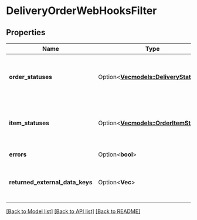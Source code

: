 # DeliveryOrderWebHooksFilter

## Properties

Name | Type | Description | Notes
------------ | ------------- | ------------- | -------------
**order_statuses** | Option<[**Vec<models::DeliveryStatus>**](DeliveryStatus.md)> | Statuses of orders, when changing which need to send a  | [optional]
**item_statuses** | Option<[**Vec<models::OrderItemStatus>**](OrderItemStatus.md)> | Statuses of order items, when changing which need to send a  | [optional]
**errors** | Option<**bool**> | Flag for errors. | [optional]
**returned_external_data_keys** | Option<**Vec<String>**> | Order external data keys to return in a  | [optional]

[[Back to Model list]](../README.md#documentation-for-models) [[Back to API list]](../README.md#documentation-for-api-endpoints) [[Back to README]](../README.md)


